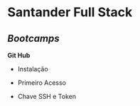 # Santander Full Stack 



## _Bootcamps_

**Git Hub**

- Instalação

- Primeiro Acesso

- Chave SSH e Token

  










